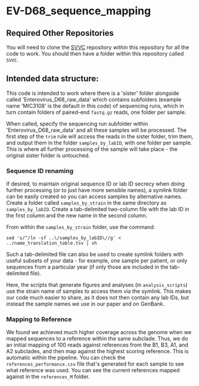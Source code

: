 # EV-D68_sequence_mapping

## Required Other Repositories
You will need to clone the [SVVC](https://github.com/neherlab/SVVC) repository _within_ this repository for all the code to work. You should then have a folder within this repository called `SVVC`.

## Intended data structure:
This code is intended to work where there is a 'sister' folder alongside called 'Enterovirus_D68_raw_data' which contains subfolders (example name 'MIC3108' is the default in this code) of sequencing runs, which in turn contain folders of paired-end `fastq.gz` reads, one folder per sample.

When called, specify the sequencing run subfolder within 'Enterovirus_D68_raw_data' and all these samples will be processed. The first step of the `trim` rule will access the reads in the sister folder, trim them, and output them in the folder `samples_by_labID`, with one folder per sample.
This is where all further processing of the sample will take place - the original sister folder is untouched.

### Sequence ID renaming
If desired, to maintain original sequence ID or lab ID secrecy when doing further processing (or to just have more sensible names), a symlink folder can be easily created so you can access samples by alternative names. Create a folder called `samples_by_strain` in the same directory as `samples_by_labID`. Create a tab-delimited two-column file with the lab ID in the first column and the new name in the second column. 

From within the `samples_by_strain` folder, use the command:
```
sed 's/^/ln -sf ..\/samples_by_labID\//g' < ../name_translation_table.tsv | sh
```

Such a tab-delimited file can also be used to create symlink folders with useful subsets of your data - for example, one sample per patient, or only sequences from a particular year (if only those are included in the tab-delimited file).

Here, the scripts that generate figures and analyses (in `analysis_scripts`) use the strain name of samples to access them via the symlink. This makes our code much easier to share, as it does not then contain any lab IDs, but instead the sample names we use in our paper and on GenBank.

### Mapping to Reference
We found we achieved much higher coverage across the genome when we mapped sequences to a reference within the same subclade. Thus, we do an initial mapping of 100 reads against references from the B1, B3, A1, and A2 subclades, and then map against the highest scoring reference. This is automatic within the pipeline. You can check the `references_performance.csv` file that's generated for each sample to see what reference was used. You can see the current references mapped against in the `references_M` folder.

